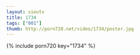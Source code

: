 ```yaml
--- 
layout: sieutv
title: 1734
tags: ["001"]
thumb: http://porn720.net/video/1734/poster.jpg
---
```

{% include porn720 key="1734" %} 
